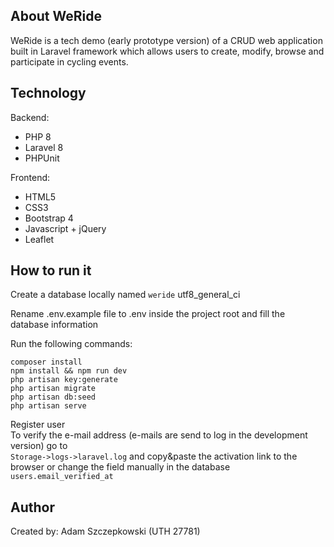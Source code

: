 ## About WeRide

WeRide is a tech demo (early prototype version) of a CRUD web application built in Laravel framework
which allows users to create, modify, browse and participate in cycling events.  

## Technology
Backend:
- PHP 8
- Laravel 8
- PHPUnit    

Frontend:
- HTML5
- CSS3
- Bootstrap 4
- Javascript + jQuery
- Leaflet


## How to run it

Create a database locally named `weride` utf8_general_ci

Rename .env.example file to .env inside the project root and fill the database information

Run the following commands:   

`composer install`    
`npm install && npm run dev`  
`php artisan key:generate`  
`php artisan migrate`  
`php artisan db:seed`  
`php artisan serve`  

Register user  
To verify the e-mail address (e-mails are send to log in the development version) go to  
 `Storage->logs->laravel.log` and copy&paste the activation link to the browser or change the field manually in the database
 `users.email_verified_at`

## Author
Created by: Adam Szczepkowski (UTH 27781)

